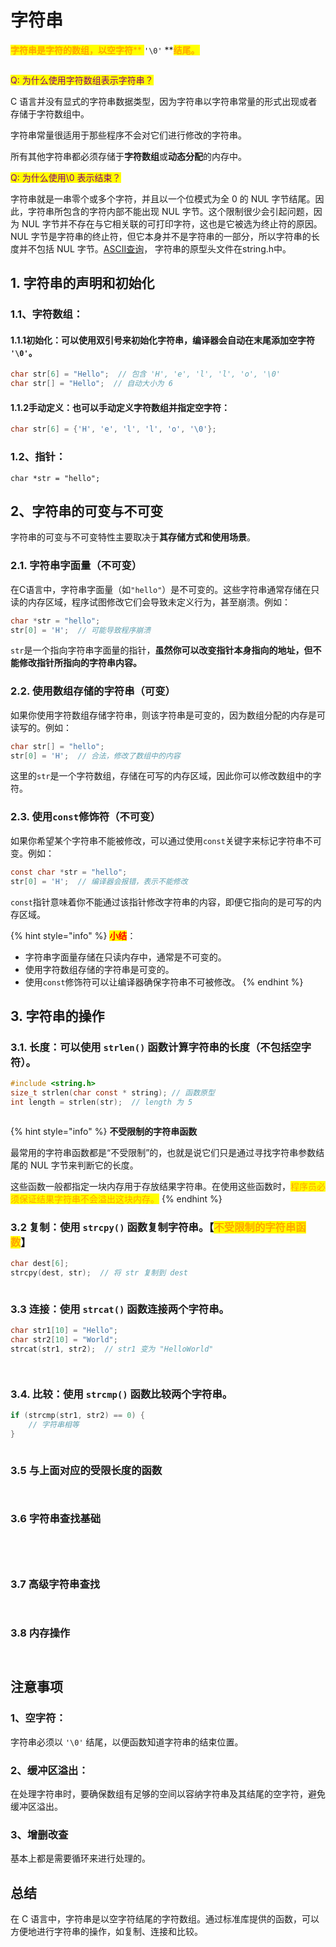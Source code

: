 # 字符串

<mark style="color:orange;">**字符串是字符的数组，以空字符**</mark><mark style="color:orange;">** **</mark><mark style="color:orange;">**`'\0'`**</mark><mark style="color:orange;">** **</mark><mark style="color:orange;">**结尾。**</mark>



<figure><img src=".gitbook/assets/image.png" alt=""><figcaption></figcaption></figure>

<mark style="color:purple;">Q: 为什么使用字符数组表示字符串？</mark>

C 语言并没有显式的字符串数据类型，因为字符串以字符串常量的形式出现或者存储于字符数组中。

字符串常量很适用于那些程序不会对它们进行修改的字符串。

所有其他字符串都必须存储于**字符数组**或**动态分配**的内存中。



<mark style="color:purple;">Q: 为什么使用\0 表示结束？</mark>

字符串就是一串零个或多个字符，并且以一个位模式为全 0 的 NUL 字节结尾。因此，字符串所包含的字符内部不能出现 NUL 字节。这个限制很少会引起问题，因为 NUL 字节并不存在与它相关联的可打印字符，这也是它被选为终止符的原因。NUL 字节是字符串的终止符，但它本身并不是字符串的一部分，所以字符串的长度并不包括 NUL 字节。[ASCII查询](https://en.wikipedia.org/wiki/ASCII)， 字符串的原型头文件在string.h中。



## 1. **字符串的声明和初始化**

### **1.1、字符数组**：

#### **1.1.1初始化**：可以使用双引号来初始化字符串，编译器会自动在末尾添加空字符 `'\0'`。

```c
char str[6] = "Hello";  // 包含 'H', 'e', 'l', 'l', 'o', '\0'
char str[] = "Hello";  // 自动大小为 6
```

#### **1.1.2手动定义**：也可以手动定义字符数组并指定空字符：

```c
char str[6] = {'H', 'e', 'l', 'l', 'o', '\0'};
```

### 1.2、指针：

```
char *str = "hello"; 
```



## 2、字符串的可变与不可变

字符串的可变与不可变特性主要取决于**其存储方式和使用场景**。

### &#x20;2.1. 字符串字面量（不可变）

在C语言中，字符串字面量（如`"hello"`）是不可变的。这些字符串通常存储在只读的内存区域，程序试图修改它们会导致未定义行为，甚至崩溃。例如：

```c
char *str = "hello";
str[0] = 'H';  // 可能导致程序崩溃
```

`str`是一个指向字符串字面量的指针，**虽然你可以改变指针本身指向的地址，但不能修改指针所指向的字符串内容。**

### 2.2. 使用数组存储的字符串（可变）

如果你使用字符数组存储字符串，则该字符串是可变的，因为数组分配的内存是可读写的。例如：

```c
char str[] = "hello";
str[0] = 'H';  // 合法，修改了数组中的内容
```

这里的`str`是一个字符数组，存储在可写的内存区域，因此你可以修改数组中的字符。

### 2.3. 使用`const`修饰符（不可变）

如果你希望某个字符串不能被修改，可以通过使用`const`关键字来标记字符串不可变。例如：

```c
const char *str = "hello";
str[0] = 'H';  // 编译器会报错，表示不能修改
```

`const`指针意味着你不能通过该指针修改字符串的内容，即便它指向的是可写的内存区域。



{% hint style="info" %}
<mark style="color:red;">**小结**</mark>：

* 字符串字面量存储在只读内存中，通常是不可变的。
* 使用字符数组存储的字符串是可变的。
* 使用`const`修饰符可以让编译器确保字符串不可被修改。
{% endhint %}

## 3. **字符串的操作**

### **3.1. 长度**：可以使用 `strlen()` 函数计算字符串的长度（不包括空字符）。

```c
#include <string.h>
size_t strlen(char const * string); // 函数原型
int length = strlen(str);  // length 为 5
```

<figure><img src=".gitbook/assets/image (2).png" alt=""><figcaption></figcaption></figure>

{% hint style="info" %}
**不受限制的字符串函数**

最常用的字符串函数都是“不受限制”的，也就是说它们只是通过寻找字符串参数结尾的 NUL 字节来判断它的长度。

这些函数一般都指定一块内存用于存放结果字符串。在使用这些函数时，<mark style="color:orange;">程序员必须保证结果字符串不会溢出这块内存。</mark>
{% endhint %}

### **3.2 复制**：使用 `strcpy()` 函数复制字符串。【<mark style="color:orange;">不受限制的字符串函数</mark>】

```c
char dest[6];
strcpy(dest, str);  // 将 str 复制到 dest
```

<figure><img src=".gitbook/assets/image (3).png" alt=""><figcaption></figcaption></figure>

### **3.3 连接**：使用 `strcat()` 函数连接两个字符串。

```c
char str1[10] = "Hello";
char str2[10] = "World";
strcat(str1, str2);  // str1 变为 "HelloWorld"
```

<figure><img src=".gitbook/assets/image (4).png" alt=""><figcaption></figcaption></figure>

<figure><img src=".gitbook/assets/image (5).png" alt=""><figcaption></figcaption></figure>

### **3.4. 比较**：使用 `strcmp()` 函数比较两个字符串。

```c
if (strcmp(str1, str2) == 0) {
    // 字符串相等
}
```

<figure><img src=".gitbook/assets/image (6).png" alt=""><figcaption></figcaption></figure>

### 3.5  与上面对应的受限长度的函数

<figure><img src=".gitbook/assets/image (7).png" alt=""><figcaption></figcaption></figure>

<figure><img src=".gitbook/assets/image (8).png" alt=""><figcaption></figcaption></figure>

### 3.6 字符串查找基础

<figure><img src=".gitbook/assets/image (9).png" alt=""><figcaption></figcaption></figure>

<figure><img src=".gitbook/assets/image (10).png" alt=""><figcaption></figcaption></figure>

<figure><img src=".gitbook/assets/image (11).png" alt=""><figcaption></figcaption></figure>

<figure><img src=".gitbook/assets/image (13).png" alt=""><figcaption></figcaption></figure>

### 3.7 高级字符串查找

<figure><img src=".gitbook/assets/image (14).png" alt=""><figcaption></figcaption></figure>

<figure><img src=".gitbook/assets/image (15).png" alt=""><figcaption></figcaption></figure>

### 3.8 内存操作

<figure><img src=".gitbook/assets/image (16).png" alt=""><figcaption></figcaption></figure>

<figure><img src=".gitbook/assets/image (17).png" alt=""><figcaption></figcaption></figure>

## **注意事项**

### **1、空字符**：

字符串必须以 `'\0'` 结尾，以便函数知道字符串的结束位置。

### **2、缓冲区溢出**：

在处理字符串时，要确保数组有足够的空间以容纳字符串及其结尾的空字符，避免缓冲区溢出。

### 3、增删改查

基本上都是需要循环来进行处理的。



## 总结

在 C 语言中，字符串是以空字符结尾的字符数组。通过标准库提供的函数，可以方便地进行字符串的操作，如复制、连接和比较。
